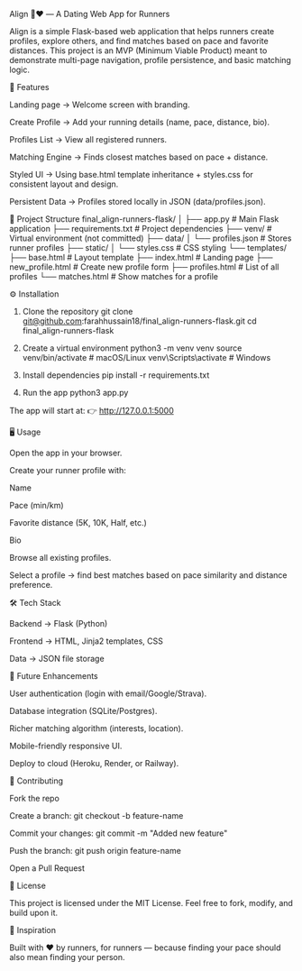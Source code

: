 Align 🏃❤️ — A Dating Web App for Runners

Align is a simple Flask-based web application that helps runners create profiles, explore others, and find matches based on pace and favorite distances. This project is an MVP (Minimum Viable Product) meant to demonstrate multi-page navigation, profile persistence, and basic matching logic.

🚀 Features

Landing page → Welcome screen with branding.

Create Profile → Add your running details (name, pace, distance, bio).

Profiles List → View all registered runners.

Matching Engine → Finds closest matches based on pace + distance.

Styled UI → Using base.html template inheritance + styles.css for consistent layout and design.

Persistent Data → Profiles stored locally in JSON (data/profiles.json).

📂 Project Structure
final_align-runners-flask/
│
├── app.py                 # Main Flask application
├── requirements.txt       # Project dependencies
├── venv/                  # Virtual environment (not committed)
├── data/
│   └── profiles.json      # Stores runner profiles
├── static/
│   └── styles.css         # CSS styling
└── templates/
    ├── base.html          # Layout template
    ├── index.html         # Landing page
    ├── new_profile.html   # Create new profile form
    ├── profiles.html      # List of all profiles
    └── matches.html       # Show matches for a profile

⚙️ Installation
1. Clone the repository
git clone git@github.com:farahhussain18/final_align-runners-flask.git
cd final_align-runners-flask

2. Create a virtual environment
python3 -m venv venv
source venv/bin/activate   # macOS/Linux
venv\Scripts\activate      # Windows

3. Install dependencies
pip install -r requirements.txt

4. Run the app
python3 app.py


The app will start at:
👉 http://127.0.0.1:5000

🖥️ Usage

Open the app in your browser.

Create your runner profile with:

Name

Pace (min/km)

Favorite distance (5K, 10K, Half, etc.)

Bio

Browse all existing profiles.

Select a profile → find best matches based on pace similarity and distance preference.

🛠️ Tech Stack

Backend → Flask (Python)

Frontend → HTML, Jinja2 templates, CSS

Data → JSON file storage

🌱 Future Enhancements

User authentication (login with email/Google/Strava).

Database integration (SQLite/Postgres).

Richer matching algorithm (interests, location).

Mobile-friendly responsive UI.

Deploy to cloud (Heroku, Render, or Railway).

🤝 Contributing

Fork the repo

Create a branch: git checkout -b feature-name

Commit your changes: git commit -m "Added new feature"

Push the branch: git push origin feature-name

Open a Pull Request

📜 License

This project is licensed under the MIT License.
Feel free to fork, modify, and build upon it.

👟 Inspiration

Built with ❤️ by runners, for runners — because finding your pace should also mean finding your person.
